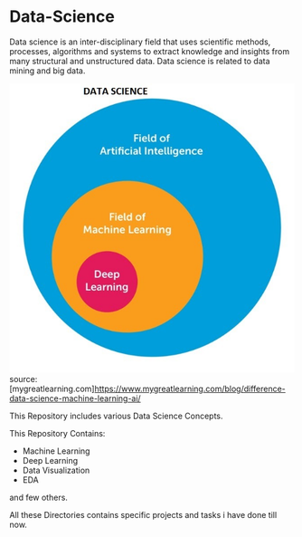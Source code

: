 # Data-Science

Data science is an inter-disciplinary field that uses scientific methods, processes, algorithms and systems to extract knowledge and insights from many structural and unstructured data. Data science is related to data mining and big data.

![](images/DS-AI-ML-1.jpg)
source: [mygreatlearning.com]https://www.mygreatlearning.com/blog/difference-data-science-machine-learning-ai/

This Repository includes various Data Science Concepts.

This Repository Contains:
- Machine Learning
- Deep Learning
- Data Visualization
- EDA

and few others.

All these Directories contains specific projects and tasks i have done till now.




